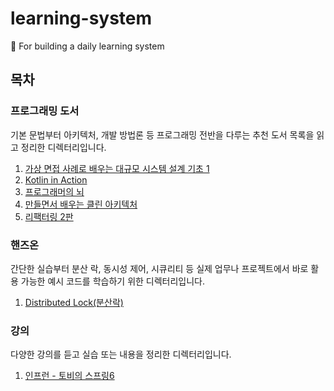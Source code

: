 # learning-system
📖 For building a daily learning system

## 목차

### 프로그래밍 도서
기본 문법부터 아키텍처, 개발 방법론 등 프로그래밍 전반을 다루는 추천 도서 목록을 읽고 정리한 디렉터리입니다.
1. [가상 면접 사례로 배우는 대규모 시스템 설계 기초 1](programming-book/%EA%B0%80%EC%83%81%EB%A9%B4%EC%A0%91%EC%82%AC%EB%A1%80%EB%A1%9C%EB%B0%B0%EC%9A%B0%EB%8A%94%EB%8C%80%EA%B7%9C%EB%AA%A8%EC%8B%9C%EC%8A%A4%ED%85%9C%EC%84%A4%EA%B3%84%EA%B8%B0%EC%B4%881/README.md)
2. [Kotlin in Action](programming-book/Kotlin%20in%20Action/README.md) 
3. [프로그래머의 뇌](programming-book/%ED%94%84%EB%A1%9C%EA%B7%B8%EB%9E%98%EB%A8%B8%EC%9D%98%20%EB%87%8C/README.md) 
4. [만들면서 배우는 클린 아키텍처](programming-book/get-your-hands-dirty-on-clean-architecture/README.md)
5. [리팩터링 2판](programming-book/refactoring-2nd/README.md)

### 핸즈온
간단한 실습부터 분산 락, 동시성 제어, 시큐리티 등 실제 업무나 프로젝트에서 바로 활용 가능한 예시 코드를 학습하기 위한 디렉터리입니다.
1. [Distributed Lock(분산락)](hands-on/distributed-lock/README.md)

### 강의
다양한 강의를 듣고 실습 또는 내용을 정리한 디렉터리입니다.
1. [인프런 - 토비의 스프링6](leture/inflearn/toby-spring6/README.md)
